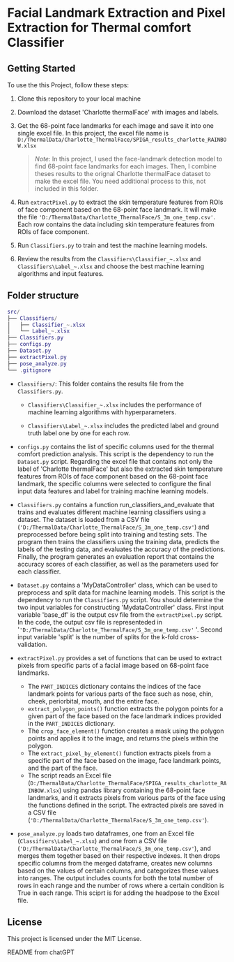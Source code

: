 Facial Landmark Extraction and Pixel Extraction for Thermal comfort Classifier
============================

Getting Started
---------------
To use the this Project, follow these steps:

1. Clone this repository to your local machine

2. Download the dataset 'Charlotte thermalFace' with images and labels.

3. Get the 68-point face landmarks for each image and save it into one single excel file. In this project, the excel file name is `D:/ThermalData/Charlotte_ThermalFace/SPIGA_results_charlotte_RAINBOW.xlsx`

    > *<i class="fa fa-info-circle" aria-hidden="true"></i>*Note**: In this project, I used the face-landmark detection model to find 68-point face landmarks for each images. Then, I combine theses results to the orignal Charlotte thermalFace dataset to make the excel file. You need additional process to this, not included in this folder.

4. Run `extractPixel.py` to extract the skin temperature features from ROIs of face component based on the 68-point face landmark. It will make the file `'D:/ThermalData/Charlotte_ThermalFace/S_3m_one_temp.csv'`. Each row contains the data including skin temperature features from ROIs of face component.

5. Run `Classifiers.py` to train and test the machine learning models.


6. Review the results from the `Classifiers\Classifier_~.xlsx` and `Classifiers\Label_~.xlsx`  and choose the best machine learning algorithms and input features.

Folder structure
------------

```lua
src/
├── Classifiers/
│   ├── Classifier_~.xlsx
│   └── Label_~.xlsx
├── Classifiers.py
├── configs.py
├── Dataset.py
├── extractPixel.py
├── pose_analyze.py
└── .gitignore
```

- `Classifiers/`: This folder contains the results file from the `Classifiers.py`. 

    - `Classifiers\Classifier_~.xlsx` includes the performance of machine learning algorithms with hyperparameters.

    - `Classifiers\Label_~.xlsx` includes the predicted label and ground truth label one by one for each row.

- `configs.py` contains the list of specific columns used for the thermal comfort prediction analysis. This script is the dependency to run the `Dataset.py` script. Regarding the excel file that contains not only the label of 'Charlotte thermalFace' but also the extracted skin temperature features from ROIs of face component based on the 68-point face landmark, the specific columns were selected to configure the final input data features and label for training machine learning models.

- `Classifiers.py` contains a function run_classifiers_and_evaluate that trains and evaluates different machine learning classifiers using a dataset. The dataset is loaded from a CSV file (`'D:/ThermalData/Charlotte_ThermalFace/S_3m_one_temp.csv'`) and preprocessed before being split into training and testing sets. The program then trains the classifiers using the training data, predicts the labels of the testing data, and evaluates the accuracy of the predictions. Finally, the program generates an evaluation report that contains the accuracy scores of each classifier, as well as the parameters used for each classifier.

- `Dataset.py` contains a 'MyDataController' class, which can be used to preprocess and split data for machine learning models. This script is the dependency to run the `Classifiers.py` script. You should determine the two input variables for constructing 'MydataController' class. First input variable 'base_df' is the output csv file from the `extractPixel.py` script. In the code, the output csv file is representeded in '`'D:/ThermalData/Charlotte_ThermalFace/S_3m_one_temp.csv'` '. Second input variable 'split' is the number of splits for the k-fold cross-validation.

- `extractPixel.py` provides a set of functions that can be used to extract pixels from specific parts of a facial image based on 68-point face landmarks.
    - The `PART_INDICES` dictionary contains the indices of the face landmark points for various parts of the face such as nose, chin, cheek, periorbital, mouth, and the entire face.
    - `extract_polygon_points()` function extracts the polygon points for a given part of the face based on the face landmark indices provided in the `PART_INDICES` dictionary.
    - The `crop_face_element()` function creates a mask using the polygon points and applies it to the image, and returns the pixels within the polygon.
    - The `extract_pixel_by_element()` function extracts pixels from a specific part of the face based on the image, face landmark points, and the part of the face.
  - The script reads an Excel file (`D:/ThermalData/Charlotte_ThermalFace/SPIGA_results_charlotte_RAINBOW.xlsx`) using pandas library containing the 68-point face landmarks, and it extracts pixels from various parts of the face using the functions defined in the script. The extracted pixels are saved in a CSV file (`'D:/ThermalData/Charlotte_ThermalFace/S_3m_one_temp.csv'`).

- `pose_analyze.py`  loads two dataframes, one from an Excel file (`Classifiers\Label_~.xlsx`) and one from a CSV file (`'D:/ThermalData/Charlotte_ThermalFace/S_3m_one_temp.csv'`), and merges them together based on their respective indexes. It then drops specific columns from the merged dataframe, creates new columns based on the values of certain columns, and categorizes these values into ranges. The output includes counts for both the total number of rows in each range and the number of rows where a certain condition is True in each range. This sciprt is for adding the headpose to the Excel file.

License
------------

This project is licensed under the MIT License.

README from chatGPT
